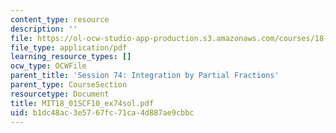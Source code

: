 ```yaml
---
content_type: resource
description: ''
file: https://ol-ocw-studio-app-production.s3.amazonaws.com/courses/18-01sc-single-variable-calculus-fall-2010/b1dc48ac3e5767fc71ca4d887ae9cbbc_MIT18_01SCF10_ex74sol.pdf
file_type: application/pdf
learning_resource_types: []
ocw_type: OCWFile
parent_title: 'Session 74: Integration by Partial Fractions'
parent_type: CourseSection
resourcetype: Document
title: MIT18_01SCF10_ex74sol.pdf
uid: b1dc48ac-3e57-67fc-71ca-4d887ae9cbbc
---
```

